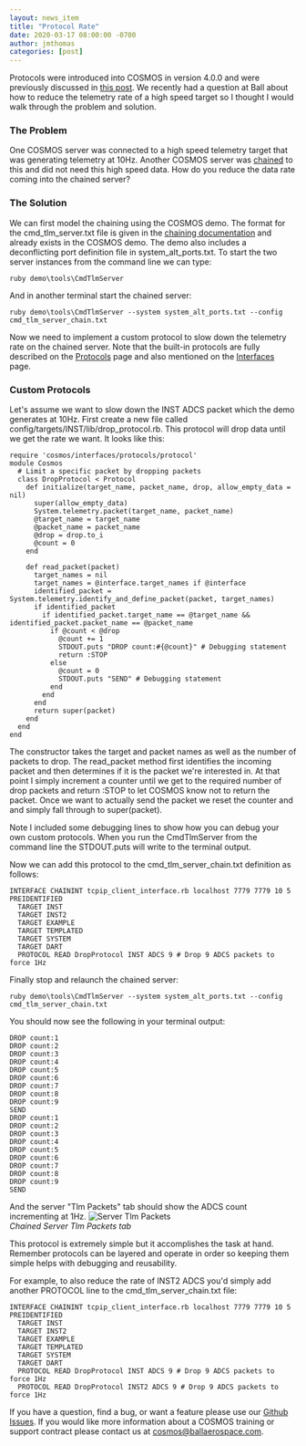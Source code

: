 ```yaml
---
layout: news_item
title: "Protocol Rate"
date: 2020-03-17 08:00:00 -0700
author: jmthomas
categories: [post]
---
```


Protocols were introduced into COSMOS in version 4.0.0 and were previously discussed in [this post]({{site.baseurl}}/news/2019/06/05/protocols/). We recently had a question at Ball about how to reduce the telemetry rate of a high speed target so I thought I would walk through the problem and solution.

### The Problem

One COSMOS server was connected to a high speed telemetry target that was generating telemetry at 10Hz. Another COSMOS server was [chained]({{site.baseurl}}/docs/v4/chaining/) to this and did not need this high speed data. How do you reduce the data rate coming into the chained server?

### The Solution

We can first model the chaining using the COSMOS demo. The format for the cmd_tlm_server.txt file is given in the [chaining documentation](https://cosmosc2.com/docs/v4/chaining#example-cmdtlmserver-configuration-for-child-cmd_tlm_server_chaintxt) and already exists in the COSMOS demo. The demo also includes a deconflicting port definition file in system_alt_ports.txt. To start the two server instances from the command line we can type:

```
ruby demo\tools\CmdTlmServer
```

And in another terminal start the chained server:

```
ruby demo\tools\CmdTlmServer --system system_alt_ports.txt --config cmd_tlm_server_chain.txt
```

Now we need to implement a custom protocol to slow down the telemetry rate on the chained server. Note that the built-in protocols are fully described on the [Protocols]({{site.baseurl}}/docs/v4/protocols) page and also mentioned on the [Interfaces]({{site.baseurl}}/docs/v4/interfaces#protocols) page.

### Custom Protocols

Let's assume we want to slow down the INST ADCS packet which the demo generates at 10Hz. First create a new file called config/targets/INST/lib/drop_protocol.rb. This protocol will drop data until we get the rate we want. It looks like this:

```
require 'cosmos/interfaces/protocols/protocol'
module Cosmos
  # Limit a specific packet by dropping packets
  class DropProtocol < Protocol
    def initialize(target_name, packet_name, drop, allow_empty_data = nil)
      super(allow_empty_data)
      System.telemetry.packet(target_name, packet_name)
      @target_name = target_name
      @packet_name = packet_name
      @drop = drop.to_i
      @count = 0
    end

    def read_packet(packet)
      target_names = nil
      target_names = @interface.target_names if @interface
      identified_packet = System.telemetry.identify_and_define_packet(packet, target_names)
      if identified_packet
        if identified_packet.target_name == @target_name && identified_packet.packet_name == @packet_name
          if @count < @drop
            @count += 1
            STDOUT.puts "DROP count:#{@count}" # Debugging statement
            return :STOP
          else
            @count = 0
            STDOUT.puts "SEND" # Debugging statement
          end
        end
      end
      return super(packet)
    end
  end
end
```

The constructor takes the target and packet names as well as the number of packets to drop. The read_packet method first identifies the incoming packet and then determines if it is the packet we're interested in. At that point I simply increment a counter until we get to the required number of drop packets and return :STOP to let COSMOS know not to return the packet. Once we want to actually send the packet we reset the counter and and simply fall through to super(packet).

Note I included some debugging lines to show how you can debug your own custom protocols. When you run the CmdTlmServer from the command line the STDOUT.puts will write to the terminal output.

Now we can add this protocol to the cmd_tlm_server_chain.txt definition as follows:

```
INTERFACE CHAININT tcpip_client_interface.rb localhost 7779 7779 10 5 PREIDENTIFIED
  TARGET INST
  TARGET INST2
  TARGET EXAMPLE
  TARGET TEMPLATED
  TARGET SYSTEM
  TARGET DART
  PROTOCOL READ DropProtocol INST ADCS 9 # Drop 9 ADCS packets to force 1Hz
```

Finally stop and relaunch the chained server:

```
ruby demo\tools\CmdTlmServer --system system_alt_ports.txt --config cmd_tlm_server_chain.txt
```

You should now see the following in your terminal output:

```
DROP count:1
DROP count:2
DROP count:3
DROP count:4
DROP count:5
DROP count:6
DROP count:7
DROP count:8
DROP count:9
SEND
DROP count:1
DROP count:2
DROP count:3
DROP count:4
DROP count:5
DROP count:6
DROP count:7
DROP count:8
DROP count:9
SEND
```

And the server "Tlm Packets" tab should show the ADCS count incrementing at 1Hz.
![Server Tlm Packets]({{site.baseurl}}/img/2020_03_17_server.png)<br/>
_Chained Server Tlm Packets tab_

This protocol is extremely simple but it accomplishes the task at hand. Remember protocols can be layered and operate in order so keeping them simple helps with debugging and reusability.

For example, to also reduce the rate of INST2 ADCS you'd simply add another PROTOCOL line to the cmd_tlm_server_chain.txt file:

```
INTERFACE CHAININT tcpip_client_interface.rb localhost 7779 7779 10 5 PREIDENTIFIED
  TARGET INST
  TARGET INST2
  TARGET EXAMPLE
  TARGET TEMPLATED
  TARGET SYSTEM
  TARGET DART
  PROTOCOL READ DropProtocol INST ADCS 9 # Drop 9 ADCS packets to force 1Hz
  PROTOCOL READ DropProtocol INST2 ADCS 9 # Drop 9 ADCS packets to force 1Hz
```

If you have a question, find a bug, or want a feature please use our [Github Issues](https://github.com/BallAerospace/COSMOS/issues). If you would like more information about a COSMOS training or support contract please contact us at <cosmos@ballaerospace.com>.
